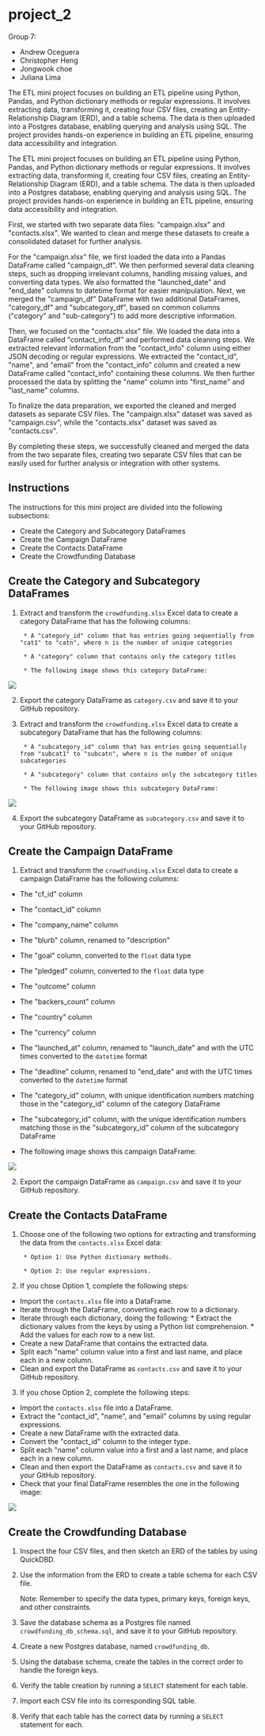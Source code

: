 # project_2
Group 7:

- Andrew Oceguera
- Christopher Heng
- Jongwook choe
- Juliana Lima

The ETL mini project focuses on building an ETL pipeline using Python, Pandas, and Python dictionary methods or regular expressions. It involves extracting data, transforming it, creating four CSV files, creating an Entity-Relationship Diagram (ERD), and a table schema. The data is then uploaded into a Postgres database, enabling querying and analysis using SQL. The project provides hands-on experience in building an ETL pipeline, ensuring data accessibility and integration.

The ETL mini project focuses on building an ETL pipeline using Python, Pandas, and Python dictionary methods or regular expressions. It involves extracting data, transforming it, creating four CSV files, creating an Entity-Relationship Diagram (ERD), and a table schema. The data is then uploaded into a Postgres database, enabling querying and analysis using SQL. The project provides hands-on experience in building an ETL pipeline, ensuring data accessibility and integration.

First, we started with two separate data files: "campaign.xlsx" and "contacts.xlsx". We wanted to clean and merge these datasets to create a consolidated dataset for further analysis.

For the "campaign.xlsx" file, we first loaded the data into a Pandas DataFrame called "campaign_df". We then performed several data cleaning steps, such as dropping irrelevant columns, handling missing values, and converting data types. We also formatted the "launched_date" and "end_date" columns to datetime format for easier manipulation. Next, we merged the "campaign_df" DataFrame with two additional DataFrames, "category_df" and "subcategory_df", based on common columns ("category" and "sub-category") to add more descriptive information.

Then, we focused on the "contacts.xlsx" file. We loaded the data into a DataFrame called "contact_info_df" and performed data cleaning steps. We extracted relevant information from the "contact_info" column using either JSON decoding or regular expressions. We extracted the "contact_id", "name", and "email" from the "contact_info" column and created a new DataFrame called "contact_info" containing these columns. We then further processed the data by splitting the "name" column into "first_name" and "last_name" columns.

To finalize the data preparation, we exported the cleaned and merged datasets as separate CSV files. The "campaign.xlsx" dataset was saved as "campaign.csv", while the "contacts.xlsx" dataset was saved as "contacts.csv".

By completing these steps, we successfully cleaned and merged the data from the two separate files, creating two separate CSV files that can be easily used for further analysis or integration with other systems.

## Instructions
The instructions for this mini project are divided into the following subsections:

* Create the Category and Subcategory DataFrames
* Create the Campaign DataFrame
* Create the Contacts DataFrame
* Create the Crowdfunding Database

## Create the Category and Subcategory DataFrames

1. Extract and transform the `crowdfunding.xlsx` Excel data to create a category DataFrame that has the following columns:

        * A "category_id" column that has entries going sequentially from "cat1" to "catn", where n is the number of unique categories

        * A "category" column that contains only the category titles

        * The following image shows this category DataFrame:

![](images/1.png)

2. Export the category DataFrame as `category.csv` and save it to your GitHub repository.

3. Extract and transform the `crowdfunding.xlsx` Excel data to create a subcategory DataFrame that has the following columns:

        * A "subcategory_id" column that has entries going sequentially from "subcat1" to "subcatn", where n is the number of unique subcategories

        * A "subcategory" column that contains only the subcategory titles

        * The following image shows this subcategory DataFrame:

![](images/2.png)

4. Export the subcategory DataFrame as `subcategory.csv` and save it to your GitHub repository.

## Create the Campaign DataFrame

1. Extract and transform the `crowdfunding.xlsx` Excel data to create a campaign DataFrame has the following columns:

* The "cf_id" column

* The "contact_id" column

* The "company_name" column

* The "blurb" column, renamed to "description"

* The "goal" column, converted to the `float` data type

* The "pledged" column, converted to the `float` data type

* The "outcome" column

* The "backers_count" column

* The "country" column

* The "currency" column

* The "launched_at" column, renamed to "launch_date" and with the UTC times converted to the `datetime` format

* The "deadline" column, renamed to "end_date" and with the UTC times converted to the `datetime` format

* The "category_id" column, with unique identification numbers matching those in the "category_id" column of the category DataFrame

* The "subcategory_id" column, with the unique identification numbers matching those in the "subcategory_id" column of the subcategory DataFrame

* The following image shows this campaign DataFrame:

![](images/3.png)

2. Export the campaign DataFrame as `campaign.csv` and save it to your GitHub repository.

## Create the Contacts DataFrame

1. Choose one of the following two options for extracting and transforming the data from the `contacts.xlsx` Excel data:

        * Option 1: Use Python dictionary methods.

        * Option 2: Use regular expressions.

2. If you chose Option 1, complete the following steps:

* Import the `contacts.xlsx` file into a DataFrame.
* Iterate through the DataFrame, converting each row to a dictionary.
* Iterate through each dictionary, doing the following:
        * Extract the dictionary values from the keys by using a Python list comprehension.
        * Add the values for each row to a new list.
* Create a new DataFrame that contains the extracted data.
* Split each "name" column value into a first and last name, and place each in a new column.
* Clean and export the DataFrame as `contacts.csv` and save it to your GitHub repository.

3. If you chose Option 2, complete the following steps:

* Import the `contacts.xlsx` file into a DataFrame.
* Extract the "contact_id", "name", and "email" columns by using regular expressions.
* Create a new DataFrame with the extracted data.
* Convert the "contact_id" column to the integer type.
* Split each "name" column value into a first and a last name, and place each in a new column.
* Clean and then export the DataFrame as `contacts.csv` and save it to your GitHub repository.
* Check that your final DataFrame resembles the one in the following image:

![](images/4.png)

## Create the Crowdfunding Database

1. Inspect the four CSV files, and then sketch an ERD of the tables by using QuickDBD.

2. Use the information from the ERD to create a table schema for each CSV file.

    Note: Remember to specify the data types, primary keys, foreign keys, and other constraints.

3. Save the database schema as a Postgres file named `crowdfunding_db_schema.sql`, and save it to your GitHub repository.

4. Create a new Postgres database, named `crowdfunding_db`.

5. Using the database schema, create the tables in the correct order to handle the foreign keys.

6. Verify the table creation by running a `SELECT` statement for each table.

7. Import each CSV file into its corresponding SQL table.

8. Verify that each table has the correct data by running a `SELECT` statement for each.
